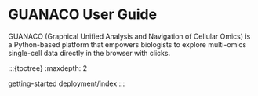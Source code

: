 # GUANACO User Guide
GUANACO (Graphical Unified Analysis and Navigation of Cellular Omics) is a Python-based platform that empowers biologists to explore multi-omics single-cell data directly in the browser with clicks.

:::{toctree}
:maxdepth: 2

getting-started
deployment/index
:::

